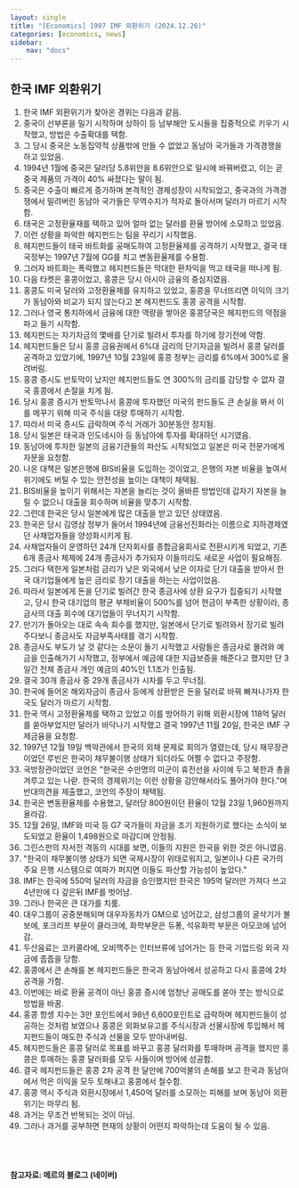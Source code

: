 ```yaml
---
layout: single
title: "[Economics] 1997 IMF 외환위기 (2024.12.26)"
categories: [economics, news]
sidebar:
    nav: "docs"
---
```


## 한국 IMF 외환위기 
1. 한국 IMF 외환위기가 찾아온 경위는 다음과 같음.
1. 중국이 선부론을 밀기 시작하며 상하이 등 남부해안 도시들을 집중적으로 키우기 시작했고, 방법은 수출확대를 택함.
1. 그 당시 중국은 노동집약적 상품밖에 만들 수 없었고 동남아 국가들과 가격경쟁을 하고 있었음.
1. 1994년 1월에 중국은 달러당 5.8위안을 8.6위안으로 일시에 바꿔버렸고, 이는 곧 중국 제품의 가격이 40% 싸졌다는 말이 됨.
1. 중국은 수출이 빠르게 증가하며 본격적인 경제성장이 시작되었고, 중국과의 가격경쟁에서 밀려버린 동남아 국가들은 무역수지가 적자로 돌아서며 달러가 마르기 시작함.
1. 태국은 고정환율재를 택하고 있어 얼마 없는 달러를 환율 방어에 소모하고 있었음.
1. 이런 상황을 파악한 헤지펀드는 팀을 꾸리기 시작했음.
1. 헤지펀드들이 태국 바트화를 공매도하여 고정환율제를 공격하기 시작했고, 결국 태국정부는 1997년 7월에 GG를 치고 변동환율제를 수용함.
1. 그러자 바트화는 폭락했고 헤지펀드들은 막대한 환차익을 먹고 태국을 떠나게 됨.
1. 다음 타켓은 홍콩이었고, 홍콩은 당시 아시아 금융의 중심지였음.
1. 홍콩도 미국 달러와 고정환율제를 유지하고 있었고, 홍콩을 무너뜨리면 이익의 크기가 동남아와 비교가 되지 않는다고 본 헤지펀드도 홍콩 공격을 시작함.
1. 그러나 영국 통치하에서 금융에 대한 역량을 쌓아온 홍콩당국은 헤지펀드의 약점을 파고 들기 시작함.
1. 헤지펀드는 자기자금의 몇배를 단기로 빌려서 투자를 하기에 장기전에 약함.
1. 헤지펀드들은 당시 홍콩 금융권에서 6%대 금리의 단기자금을 빌려서 홍콩 달러를 공격하고 있었기에, 1997년 10월 23일에 홍콩 정부는 금리를 6%에서 300%로 올려버림.
1. 홍콩 증시도 반토막이 났지만 헤지펀드들도 연 300%의 금리를 감당할 수 없자 결국 홍콩에서 손절을 치게 됨.
1. 당시 홍콩 증시가 반토막나서 홍콩에 투자했던 미국의 펀드들도 큰 손실을 봐서 이를 메꾸기 위해 미국 주식을 대량 투매하기 시작함.
1. 따라서 미국 증시도 급락하며 주식 거래가 30분동안 정지됨.
1. 당시 일본은 태국과 인도네시아 등 동남아에 투자를 확대하던 시기였음.
1. 동남아에 투자한 일본의 금융기관들의 파산도 시작되었고 일본은 미국 전문가에게 자문을 요청함.
1. 나온 대책은 일본은행에 BIS비율을 도입하는 것이었고, 은행의 자본 비율을 높여서 위기에도 버틸 수 있는 안전성을 높이는 대책이 채택됨.
1. BIS비율을 높이기 위해서는 자본을 늘리는 것이 올바른 방법인데 갑자기 자본을 늘릴 수 없으니 대출을 회수하며 비율을 맞추기 시작함.
1. 그런데 한국은 당시 일본에게 많은 대출을 받고 있던 상태였음.
1. 한국은 당시 김영삼 정부가 들어서 1994년에 금융선진화라는 이름으로 지하경제였던 사채업자들을 양성화시키게 됨.
1. 사채업자들이 운영하던 24개 단자회사를 종합금융회사로 전환시키게 되었고, 기존 6개 종금사 체제에 24개 종금사가 추가되자 이들끼리도 새로운 사업이 필요해짐.
1. 그러다 택한게 일본처럼 금리가 낮은 외국에서 낮은 이자로 단기 대출을 받아서 한국 대기업들에게 높은 금리로 장기 대출을 하는는 사업이었음.
1. 따라서 일본에게 돈을 단기로 빌려간 한국 종금사에 상환 요구가 집중되기 시작했고, 당시 한국 대기업의 평균 부채비율이 500%를 넘어 현금이 부족한 상황이라, 종금사의 대출 회수에 대기업들이 무너지기 시작함.
1. 만기가 돌아오는 대로 속속 회수를 했지만, 일본에서 단기로 빌려와서 장기로 빌려주다보니 종금사도 자금부족사태를 겪기 시작함.
1. 종금사도 부도가 날 것 같다는 소문이 돌기 시작했고 사람들은 종금사로 몰려와 예금을 인출해가기 시작했고, 정부에서 예금에 대한 지급보증을 해준다고 했지만 단 3일간 전체 종금사 개인 예금의 40%인 1.1조가 인출됨.
1. 결국 30개 종금사 중 29개 종금사가 시차를 두고 무너짐.
1. 한국에 들어온 해외자금이 종금사 등에게 상환받은 돈을 달러로 바꿔 빠져나가자 한국도 달러가 마르기 시작함.
1. 한국 역시 고정환율제를 택하고 있었고 이를 방어하기 위해 외환시장에 118억 달러를 쏟아부었지만 달러가 바닥나기 시작했고 결국 1997년 11월 20일, 한국은 IMF 구제금융을 요청함.
1. 1997년 12월 19일 백악관에서 한국의 외채 문제로 회의가 열렸는데, 당시 재무장관이었던 루빈은 한국이 채무불이행 상태가 되더라도 어쩔 수 없다고 주장함.
1. 국방장관이었던 코언은 "한국은 수만명의 미군이 휴전선을 사이에 두고 북한과 총을 겨루고 있는 나랃. 한국의 경제위기는 이런 상황을 감안해서라도 풀어가야 한다."며 반대의견을 제출했고, 코언의 주장이 채택됨.
1. 한국은 변동환율제를 수용했고, 달러당 800원이던 환율이 12월 23일 1,960원까지 올라감.
1. 12월 26일, IMF와 미국 등 G7 국가들이 자금을 조기 지원하기로 했다는 소식이 보도되었고 환율이 1,498원으로 마감디며 안정됨.
1. 그린스펀의 자서전 격동의 시대를 보면, 이들의 지원은 한국을 위한 것은 아니였음.
1. "한국이 채무불이행 상태가 되면 국제시장이 위태로워지고, 일본이나 다른 국가의 주요 은행 시스템으로 여파가 퍼지면 이들도 파산할 가능성이 높았다."
1. IMF는 한국에 550억 달러의 자금을 승인했지만 한국은 195억 달러만 가져다 쓰고 4년만에 다 갚은뒤 IMF를 벗어남.
1. 그러나 한국은 큰 대가를 치룸.
1. 대우그룹이 공중분해되며 대우자동차가 GM으로 넘어갔고, 삼성그룹의 굴삭기가 볼보에, 포크리프 부문이 클라크에, 화학부문은 듀퐁, 석유화학 부문은 아모코에 넘어감.
1. 두산음료는 코카콜라에, 오비맥주는 인터브류에 넘어가는 등 한국 기업드링 외국 자금에 줍줍을 당함.
1. 홍콩에서 큰 손해를 본 헤지펀드들은 한국과 동남아에서 성공하고 다시 홍콩에 2차 공격을 가함.
1. 이번에는 바로 환율 공격이 아닌 홍콩 증시에 엄청난 공매도를 쏟아 붓는 방식으로 방법을 바꿈.
1. 홍콩 항셍 지수는 3만 포인트에서 98년 6,600포인트로 급락하며 헤지펀드들이 성공하는 것처럼 보였으나 홍콩은 외화보유고를 주식시장과 선물시장에 투입해서 헤지펀드들이 매도한 주식과 선물을 모두 받아내버림.
1. 헤지펀드들은 홍콩 달러로 목표를 바꾸고 홍콩 달러화를 투매하며 공격을 했지만 홍콩은 투매하는 홍콩 달러화를 모두 사들이며 방어에 성공함.
1. 결국 헤지펀드들은 홍콩 2차 공격 한 달만에 700억불의 손해를 보고 한국과 동남아에서 먹은 이익을 모두 토해내고 홍콩에서 철수함.
1. 홍콩 역시 주식과 외환시장에서 1,450억 달러를 소모하는 피해를 보며 동남아 외환위기는 마무리 됨.
1. 과거는 무조건 반복되는 것이 아님.
1. 그러나 과거를 공부하면 현재의 상황이 어떤지 파악하는데 도움이 될 수 있음.



<br/>
<br/>

#### 참고자료: 메르의 블로그 (네이버) 